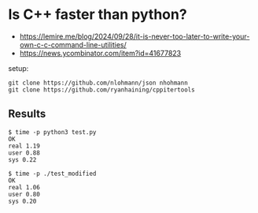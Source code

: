 # Is C++ faster than python?

* https://lemire.me/blog/2024/09/28/it-is-never-too-later-to-write-your-own-c-c-command-line-utilities/
* https://news.ycombinator.com/item?id=41677823

setup:

```
git clone https://github.com/nlohmann/json nhohmann
git clone https://github.com/ryanhaining/cppitertools
```

## Results

```
$ time -p python3 test.py
OK
real 1.19
user 0.88
sys 0.22
```

```
$ time -p ./test_modified
OK
real 1.06
user 0.80
sys 0.20
```

